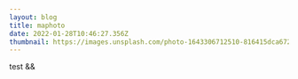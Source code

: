 ```yaml
---
layout: blog
title: maphoto
date: 2022-01-28T10:46:27.356Z
thumbnail: https://images.unsplash.com/photo-1643306712510-816415dca672?ixlib=rb-1.2.1&ixid=MnwxMjA3fDB8MHxwaG90by1wYWdlfHx8fGVufDB8fHx8&auto=format&fit=crop&w=764&q=80
---
```

test &&